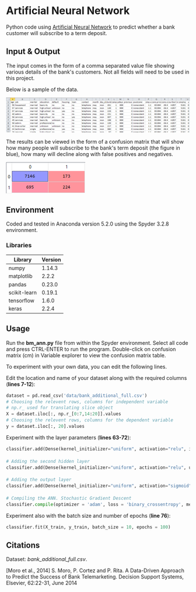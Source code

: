 # Artificial Neural Network
Python code using [Artificial Neural Network](https://en.wikipedia.org/wiki/Artificial_neural_network) to predict whether a bank customer will subscribe to a term deposit.

## Input & Output
The input comes in the form of a comma separated value file showing various details of the bank's customers. Not all fields will need to be used in this project.

Below is a sample of the data.

![bank_additional_full](https://github.com/azmelcmie/bank_marketing/blob/master/img/bm_dataset.PNG)

 
The results can be viewed in the form of a confusion matrix that will show how many people will subscribe to the bank's term deposit (the figure in blue), how many will decline along with false positives and negatives.

![cm_ann](https://github.com/azmelcmie/bank_marketing/blob/master/img/cm_ann.PNG)

## Environment
Coded and tested in Anaconda version 5.2.0 using the Spyder 3.2.8 environment.

### Libraries

Library | Version
--------| -----------
numpy | 1.14.3
matplotlib | 2.2.2
pandas | 0.23.0
scikit-learn | 0.19.1
tensorflow | 1.6.0
keras | 2.2.4


## Usage
Run the **bm_ann.py** file from within the Spyder environment. Select all code and press CTRL-ENTER to run the program. Double-click on confusion matrix (cm) in Variable explorer to view the confusion matrix table.

To experiment with your own data, you can edit the following lines.

Edit the location and name of your dataset along with the required columns (**lines 7-12**):

````python
dataset = pd.read_csv('data/bank_additional_full.csv')
# Choosing the relevent rows, columns for independent variable
# np.r_ used for translating slice object
X = dataset.iloc[:, np.r_[0:7,14:20]].values
# Choosing the relevent rows, columns for the dependent variable
y = dataset.iloc[:, 20].values
````

Experiment with the layer parameters (**lines 63-72**):

````python
classifier.add(Dense(kernel_initializer="uniform", activation="relu", input_dim=35, units=10))

# Adding the second hidden layer
classifier.add(Dense(kernel_initializer="uniform", activation="relu", units=10))

# Adding the output layer
classifier.add(Dense(kernel_initializer="uniform", activation="sigmoid", units=1))

# Compiling the ANN. Stochastic Gradient Descent
classifier.compile(optimizer = 'adam', loss = 'binary_crossentropy', metrics = ['accuracy'])
````

Experiment also with the batch size and number of epochs (**line 76**):

````python
classifier.fit(X_train, y_train, batch_size = 10, epochs = 100)
````

## Citations
Dataset: *bank_additional_full.csv*.

[Moro et al., 2014] S. Moro, P. Cortez and P. Rita. A Data-Driven Approach to Predict the Success of Bank Telemarketing. Decision Support Systems, Elsevier, 62:22-31, June 2014
